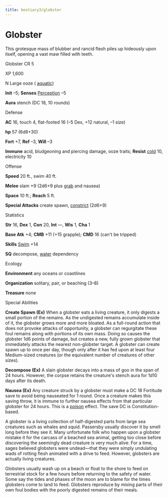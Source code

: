 ```yaml
---
title: bestiary3/globster
---
```

# Globster

This grotesque mass of blubber and rancid flesh piles up hideously upon itself, opening a vast maw filled with teeth.

Globster CR 5

XP 1,600

N Large ooze ( [aquatic](monster_dir/creatureTypes#_aquatic-subtype))

**Init** –5; **Senses** [Perception](skills/perception#_perception) –5

**Aura** stench (DC 18, 10 rounds)

Defense

**AC** 16, touch 4, flat-footed 16 (–5 Dex, +12 natural, –1 size)

**hp** 57 (6d8+30)

**Fort** +7, **Ref** –3, **Will** –3

**Immune** acid, bludgeoning and piercing damage, ooze traits; **Resist** [cold](monster_dir/creatureTypes#_cold-subtype) 10, electricity 10

Offense

**Speed** 20 ft., swim 40 ft.

**Melee** slam +9 (2d6+9 plus [grab](monsters/universalMonsterRules#_grab) and nausea)

**Space** 10 ft.; **Reach** 5 ft.

**Special Attacks** create spawn, [constrict](monster_dir/universalMonsterRules#_constrict) (2d6+9)

Statistics

**Str** 16, **Dex** 1, **Con** 20, **Int** —, **Wis** 1, **Cha** 1

**Base Atk** +4; **CMB** +11 (+15 grapple); **CMD** 16 (can't be tripped)

**Skills** [Swim](skills/swim#_swim) +14

**SQ** decompose, [water](monster_dir/creatureTypes#_water-subtype) dependency

Ecology

**Environment** any oceans or coastlines

**Organization** solitary, pair, or beaching (3–8)

**Treasure** none

Special Abilities

**Create Spawn (Ex)** When a globster eats a living creature, it only digests a small portion of the remains. As the undigested remains accumulate inside of it, the globster grows more and more bloated. As a full-round action that does not provoke attacks of opportunity, a globster can regurgitate these foul remains along with portions of its own mass. Doing so causes the globster 1d6 points of damage, but creates a new, fully grown globster that immediately attacks the nearest non-globster target. A globster can create spawn up to once per day, though only after it has fed upon at least four Medium-sized creatures (or the equivalent number of creatures of other sizes).

**Decompose (Ex)** A slain globster decays into a mass of goo in the span of 24 hours. However, the corpse retains the creature's stench aura for 1d10 days after its death.

**Nausea (Ex)** Any creature struck by a globster must make a DC 18 Fortitude save to avoid being nauseated for 1 round. Once a creature makes this saving throw, it is immune to further nausea effects from that particular globster for 24 hours. This is a [poison](monsters/universalMonsterRules#_poison-(ex-or-su)) effect. The save DC is Constitution-based.

A globster is a living collection of half-digested parts from large sea creatures such as whales and squid. Passersby usually discover it by smell long before they see it. Many unfortunate folk who happen upon a globster mistake it for the carcass of a beached sea animal, getting too close before discovering the seemingly dead creature is very much alive. For a time, sages believed globsters were undead—that they were simply undulating wads of rotting flesh animated with a drive to feed. However, globsters are actually living creatures.

Globsters usually wash up on a beach or float to the shore to feed on terrestrial stock for a few hours before returning to the safety of water. Some say the tides and phases of the moon are to blame for the times globsters come to land to feed. Globsters reproduce by mixing parts of their own foul bodies with the poorly digested remains of their meals.

